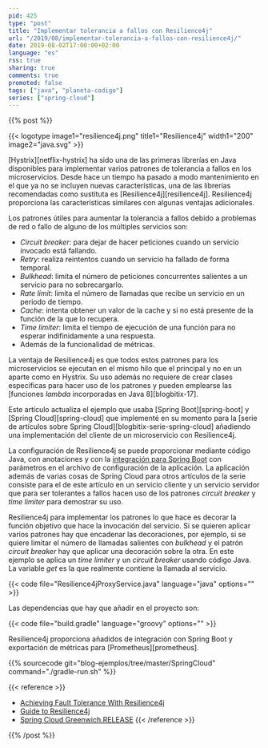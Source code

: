 ```yaml
---
pid: 425
type: "post"
title: "Implementar tolerancia a fallos con Resilience4j"
url: "/2019/08/implementar-tolerancia-a-fallos-con-resilience4j/"
date: 2019-08-02T17:00:00+02:00
language: "es"
rss: true
sharing: true
comments: true
promoted: false
tags: ["java", "planeta-codigo"]
series: ["spring-cloud"]
---
```


{{% post %}}

{{< logotype image1="resilience4j.png" title1="Resilience4j" width1="200" image2="java.svg" >}}

[Hystrix][netflix-hystrix] ha sido una de las primeras librerías en Java disponibles para implementar varios patrones de tolerancia a fallos en los microservicios. Desde hace un tiempo ha pasado a modo mantenimiento en el que ya no se incluyen nuevas características, una de las librerías recomendadas como sustituta es [Resilience4j][resilience4j]. Resilience4j proporciona las características similares con algunas ventajas adicionales.

Los patrones útiles para aumentar la tolerancia a fallos debido a problemas de red o fallo de alguno de los múltiples servicios son:

* _Circuit breaker_: para dejar de hacer peticiones cuando un servicio invocado está fallando.
* _Retry_: realiza reintentos cuando un servicio ha fallado de forma temporal.
* _Bulkhead_: limita el número de peticiones concurrentes salientes a un servicio para no sobrecargarlo.
* _Rate limit_: limita el número de llamadas que recibe un servicio en un periodo de tiempo.
* _Cache_: intenta obtener un valor de la cache y si no está presente de la función de la que lo recupera.
* _Time limiter_: limita el tiempo de ejecución de una función para no esperar indifinidamente a una respuesta.
* Además de la funcionalidad de métricas.

La ventaja de Resilience4j es que todos estos patrones para los microservicios se ejecutan en el mismo hilo que el principal y no en un aparte como en Hystrix. Su uso además no requiere de crear clases específicas para hacer uso de los patrones y pueden emplearse las [funciones _lambda_ incorporadas en Java 8][blogbitix-17].

Este artículo actualiza el ejemplo que usaba [Spring Boot][spring-boot] y [Spring Cloud][spring-cloud] que implementé en su momento para la [serie de artículos sobre Spring Cloud][blogbitix-serie-spring-cloud] añadiendo una implementación del cliente de un microservicio con Resilience4j.

La configuración de Resilience4j se puede proporcionar mediante código Java, con anotaciones y con la [integración para Spring Boot](https://resilience4j.readme.io/docs/getting-started-3) con parámetros en el archivo de configuración de la aplicación. La aplicación además de varias cosas de Spring Cloud para otros artículos de la serie consiste para el de este artículo en un servicio cliente y un servicio servidor que para ser tolerantes a fallos hacen uso de los patrones _circuit breaker_ y _time limiter_ para demostrar su uso.

Resilience4j para implementar los patrones lo que hace es decorar la función objetivo que hace la invocación del servicio. Si se quieren aplicar varios patrones hay que encadenar las decoraciones, por ejemplo, si se quiere limitar el número de llamadas salientes con _bulkhead_ y el patrón _circuit breaker_ hay que aplicar una decoración sobre la otra. En este ejemplo se aplica un _time limiter_ y un _circuit breaker_ usando código Java. La variable _get_ es la que realmente contiene la llamada al servicio.

{{< code file="Resilience4jProxyService.java" language="java" options="" >}}

Las dependencias que hay que añadir en el proyecto son:

{{< code file="build.gradle" language="groovy" options="" >}}

Resilience4j proporciona añadidos de integración con Spring Boot y exportación de métricas para [Prometheus][prometheus].

{{% sourcecode git="blog-ejemplos/tree/master/SpringCloud" command="./gradle-run.sh" %}}

{{< reference >}}
* [Achieving Fault Tolerance With Resilience4j](https://dzone.com/articles/resilience4j-intro)
* [Guide to Resilience4j](https://www.baeldung.com/resilience4j)
* [Spring Cloud Greenwich.RELEASE](https://spring.io/blog/2019/01/23/spring-cloud-greenwich-release-is-now-available)
{{< /reference >}}

{{% /post %}}
